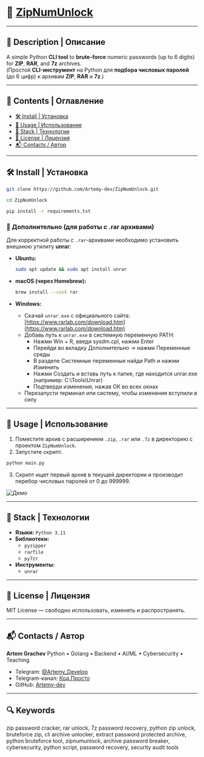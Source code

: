 # 🚀 [ZipNumUnlock](https://github.com/Artemy-dev/ZipNumUnlock)

---

## 📝 Description | Описание

A simple Python **CLI tool** to **brute-force** numeric passwords (up to 6 digits) for **ZIP**, **RAR**, and **7z** archives.<br>
(Простой **CLI-инструмент** на Python для **подбора числовых паролей** (до 6 цифр) к архивам **ZIP**, **RAR** и **7z**.)

---

## 📂 Contents | Оглавление

- [🛠 Install | Установка](#-install--установка)
- [🚀 Usage | Использование](#-usage--использование)
- [🧱 Stack | Технологии](#-stack--технологии)
- [📄 License | Лицензия](#-license--лицензия)
- [📬 Contacts / Автор](#-contacts--автор) 

---

## 🛠 Install | Установка

```bash
git clone https://github.com/Artemy-dev/ZipNumUnlock.git
```

```bash
cd ZipNumUnlock
```

```bash
pip install -r requirements.txt
```

### 🔧 Дополнительно (для работы с .rar архивами)

Для корректной работы с `.rar`-архивами необходимо установить внешнюю утилиту **unrar**:

* **Ubuntu:**

  ```bash
  sudo apt update && sudo apt install unrar
  ```

* **macOS (через Homebrew):**

  ```bash
  brew install --cask rar
  ```

* **Windows:**

  * Скачай `unrar.exe` с официального сайта: [https://www.rarlab.com/download.htm](https://www.rarlab.com/download.htm)
  * Добавь путь к `unrar.exe` в системную переменную PATH:
    * Нажми Win + R, введи sysdm.cpl, нажми Enter
    * Перейди во вкладку Дополнительно → нажми Переменные среды
    * В разделе Системные переменные найди Path и нажми Изменить
    * Нажми Создать и вставь путь к папке, где находится unrar.exe (например: C:\Tools\Unrar)
    * Подтверди изменения, нажав ОК во всех окнах
  * Перезапусти терминал или систему, чтобы изменения вступили в силу

---

## 🚀 Usage | Использование

1. Поместите архив с расширением `.zip`, `.rar` или `.7z` в директорию с проектом `ZipNumUnlock`.
2. Запустите скрипт.
```bash
python main.py
```
3. Скрипт ищет первый архив в текущей директории и производит перебор числовых паролей от 0 до 999999.

![Демо](demo.gif)

---

## 🧱 Stack | Технологии

* **Языки:** `Python 3.11`
* **Библиотеки:**
  * `pyzipper`
  * `rarfile`
  * `py7zr`
* **Инструменты:**
  * `unrar`
---

## 📄 License | Лицензия

MIT License — свободно использовать, изменять и распространять.

---

## 📬 Contacts / Автор

**Artem Grachev**
Python • Golang • Backend • AI/ML • Cybersecurity • Teaching

* Telegram: [@Artemy_Develop](https://t.me/Artemy_Develop)
* Telegram-канал: [Код.Просто](https://t.me/code_just)
* GitHub: [Artemy-dev](https://github.com/Artemy-dev)

---

## 🔍 Keywords

zip password cracker, rar unlock, 7z password recovery, python zip unlock, bruteforce zip, cli archive unlocker, extract password protected archive, python bruteforce tool, zipnumunlock, archive password breaker, cybersecurity, python script, password recovery, security audit tools
